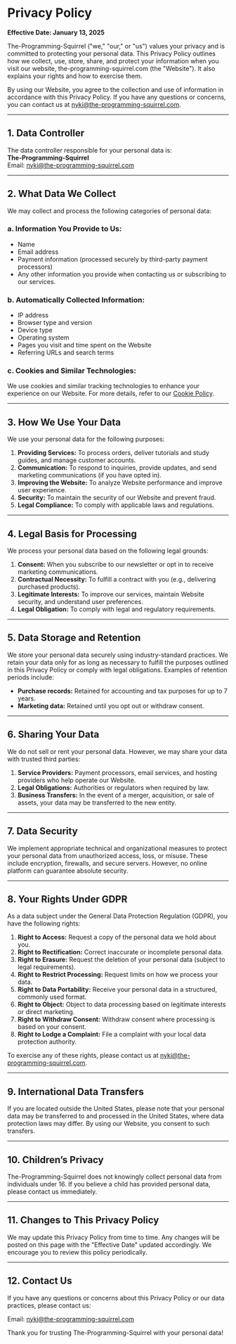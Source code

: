 # Privacy Policy

**Effective Date: January 13, 2025**

The-Programming-Squirrel ("we," "our," or "us") values your privacy and is committed to protecting your personal data. This Privacy Policy outlines how we collect, use, store, share, and protect your information when you visit our website, the-programming-squirrel.com (the "Website"). It also explains your rights and how to exercise them.

By using our Website, you agree to the collection and use of information in accordance with this Privacy Policy. If you have any questions or concerns, you can contact us at <nyki@the-programming-squirrel.com>.

---

## 1. Data Controller
The data controller responsible for your personal data is:  
**The-Programming-Squirrel**  
Email: <nyki@the-programming-squirrel.com>  

---

## 2. What Data We Collect
We may collect and process the following categories of personal data:

### a. Information You Provide to Us:
- Name  
- Email address  
- Payment information (processed securely by third-party payment processors)  
- Any other information you provide when contacting us or subscribing to our services.

### b. Automatically Collected Information:
- IP address  
- Browser type and version  
- Device type  
- Operating system  
- Pages you visit and time spent on the Website  
- Referring URLs and search terms

### c. Cookies and Similar Technologies:
We use cookies and similar tracking technologies to enhance your experience on our Website. For more details, refer to our [Cookie Policy](#).

---

## 3. How We Use Your Data
We use your personal data for the following purposes:

1. **Providing Services:** To process orders, deliver tutorials and study guides, and manage customer accounts.  
2. **Communication:** To respond to inquiries, provide updates, and send marketing communications (if you have opted in).  
3. **Improving the Website:** To analyze Website performance and improve user experience.  
4. **Security:** To maintain the security of our Website and prevent fraud.  
5. **Legal Compliance:** To comply with applicable laws and regulations.

---

## 4. Legal Basis for Processing
We process your personal data based on the following legal grounds:

1. **Consent:** When you subscribe to our newsletter or opt in to receive marketing communications.  
2. **Contractual Necessity:** To fulfill a contract with you (e.g., delivering purchased products).  
3. **Legitimate Interests:** To improve our services, maintain Website security, and understand user preferences.  
4. **Legal Obligation:** To comply with legal and regulatory requirements.

---

## 5. Data Storage and Retention
We store your personal data securely using industry-standard practices. We retain your data only for as long as necessary to fulfill the purposes outlined in this Privacy Policy or comply with legal obligations. Examples of retention periods include:
- **Purchase records:** Retained for accounting and tax purposes for up to 7 years.  
- **Marketing data:** Retained until you opt out or withdraw consent.

---

## 6. Sharing Your Data
We do not sell or rent your personal data. However, we may share your data with trusted third parties:

1. **Service Providers:** Payment processors, email services, and hosting providers who help operate our Website.  
2. **Legal Obligations:** Authorities or regulators when required by law.  
3. **Business Transfers:** In the event of a merger, acquisition, or sale of assets, your data may be transferred to the new entity.

---

## 7. Data Security
We implement appropriate technical and organizational measures to protect your personal data from unauthorized access, loss, or misuse. These include encryption, firewalls, and secure servers. However, no online platform can guarantee absolute security.

---

## 8. Your Rights Under GDPR
As a data subject under the General Data Protection Regulation (GDPR), you have the following rights:

1. **Right to Access:** Request a copy of the personal data we hold about you.  
2. **Right to Rectification:** Correct inaccurate or incomplete personal data.  
3. **Right to Erasure:** Request the deletion of your personal data (subject to legal requirements).  
4. **Right to Restrict Processing:** Request limits on how we process your data.  
5. **Right to Data Portability:** Receive your personal data in a structured, commonly used format.  
6. **Right to Object:** Object to data processing based on legitimate interests or direct marketing.  
7. **Right to Withdraw Consent:** Withdraw consent where processing is based on your consent.  
8. **Right to Lodge a Complaint:** File a complaint with your local data protection authority.

To exercise any of these rights, please contact us at <nyki@the-programming-squirrel.com>.

---

## 9. International Data Transfers
If you are located outside the United States, please note that your personal data may be transferred to and processed in the United States, where data protection laws may differ. By using our Website, you consent to such transfers.

---

## 10. Children’s Privacy
The-Programming-Squirrel does not knowingly collect personal data from individuals under 16. If you believe a child has provided personal data, please contact us immediately.

---

## 11. Changes to This Privacy Policy
We may update this Privacy Policy from time to time. Any changes will be posted on this page with the "Effective Date" updated accordingly. We encourage you to review this policy periodically.

---

## 12. Contact Us
If you have any questions or concerns about this Privacy Policy or our data practices, please contact us:

Email: <nyki@the-programming-squirrel.com>  

Thank you for trusting The-Programming-Squirrel with your personal data!

